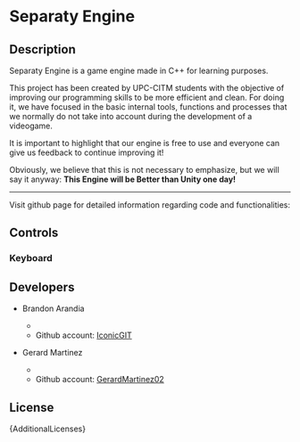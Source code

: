 # Separaty Engine

## Description

Separaty Engine is a game engine made in C++ for learning purposes. 

This project has been created by UPC-CITM students with the objective of improving our programming skills to be more efficient and clean. For doing it, we have focused in the basic internal tools, functions and processes that we normally do not take into account during the development of a videogame.  

It is important to highlight that our engine is free to use and everyone can give us feedback to continue improving it!

Obviously, we believe that this is not necessary to emphasize, but we will say it anyway: **This Engine will be Better than Unity one day!**

---

Visit github page for detailed information regarding code and functionalities:

## Controls

### Keyboard

## Developers

* Brandon Arandia

    - 
    - Github account: [IconicGIT](https://github.com/IconicGIT)
    
* Gerard Martinez

    - 
    - Github account: [GerardMartinez02](https://github.com/GerardMartinez02)




## License


{AdditionalLicenses}
